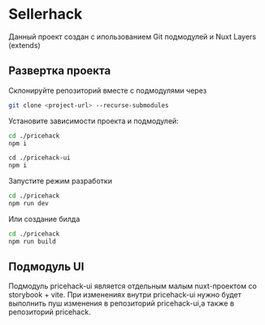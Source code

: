 # Sellerhack

Данный проект создан с ипользованием Git подмодулей и Nuxt Layers (extends)

## Развертка проекта

Склонируйте репозиторий вместе с подмодулями через

```bash
git clone <project-url> --recurse-submodules
```

Установите зависимости проекта и подмодулей:

```bash
cd ./pricehack
npm i

сd ./pricehack-ui
npm i
```

Запустите режим разработки

```bash
cd ./pricehack
npm run dev

```

Или создание билда

```bash
cd ./pricehack
npm run build

```

## Подмодуль UI

Подмодуль pricehack-ui является отдельным малым nuxt-проектом со storybook + vite. При изменениях внутри pricehack-ui нужно будет выполнить пуш изменения в репозиторий pricehack-ui,а также в репозиторий pricehack.